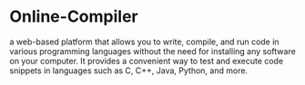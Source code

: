 # Online-Compiler
 a web-based platform that allows you to write, compile, and run code in various programming languages without the need for installing any software on your computer. It provides a convenient way to test and execute code snippets in languages such as C, C++, Java, Python, and more.
